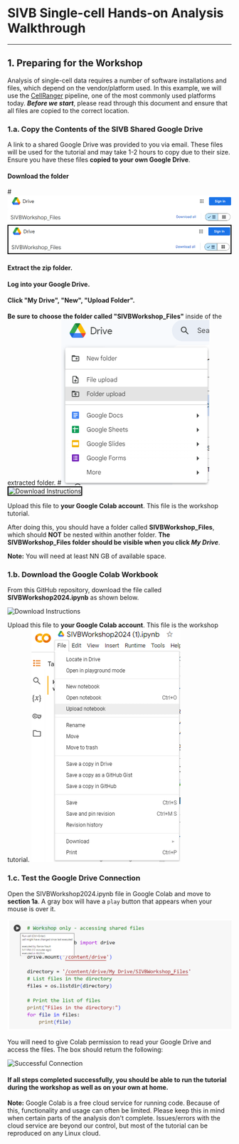 # SIVB Single-cell Hands-on Analysis Walkthrough

------------

## 1. Preparing for the Workshop
Analysis of single-cell data requires a number of software installations and files, which depend on the vendor/platform used. In this example, we will use the [CellRanger](https://www.10xgenomics.com/support/software/cell-ranger/latest/tutorials) pipeline, one of the most commonly used platforms today. **_Before we start_**, please read through this document and ensure that all files are copied to the correct location.

### 1.a. Copy the Contents of the SIVB Shared Google Drive
A link to a shared Google Drive was provided to you via email. These files will be used for the tutorial and may take 1-2 hours to copy due to their size. Ensure you have these files **copied to your own Google Drive**. 

#### Download the folder
#![DownloadDrive](images/DownloadGDrive.png)
<img src="images/DownloadGDrive.png" alt="Download Instructions" style="width:500px; border:2px solid black;"/>

#### Extract the zip folder.


#### Log into your Google Drive.


#### Click "My Drive", "New", "Upload Folder".
<b> Be sure to choose the folder called "SIVBWorkshop_Files"</b> inside of the extracted folder.
#![DownloadDrive](images/GDriveUpload.png)
<img src="images/download_instructions.png" alt="Download Instructions" style="width:500px; border:2px solid black;"/>

Upload this file to **your Google Colab account**. This file is the workshop tutorial.

After doing this, you should have a folder called **SIVBWorkshop_Files**, which should **NOT** be nested within another folder. **The SIVBWorkshop_Files folder should be visible when you click _My Drive_**.

**Note:** You will need at least NN GB of available space.

### 1.b. Download the **Google Colab Workbook**
From this GitHub repository, download the file called **SIVBWorkshop2024.ipynb** as shown below.

![Download Instructions](images/download_instructions.png)

Upload this file to **your Google Colab account**. This file is the workshop tutorial.
![Upload Instructions](images/Colab_upload.png)

### 1.c. Test the Google Drive Connection
Open the SIVBWorkshop2024.ipynb file in Google Colab and move to **section 1a**. A gray box will have a `play` button that appears when your mouse is over it.

![Run Section](images/Colab_runChunk.png)

You will need to give Colab permission to read your Google Drive and access the files. The box should return the following:

![Successful Connection](images/successful_connection.png)

#### If all steps completed successfully, you should be able to run the tutorial during the workshop as well as on your own at home.

**Note:** Google Colab is a free cloud service for running code. Because of this, functionality and usage can often be limited. Please keep this in mind when certain parts of the analysis don't complete. Issues/errors with the cloud service are beyond our control, but most of the tutorial can be reproduced on any Linux cloud.
